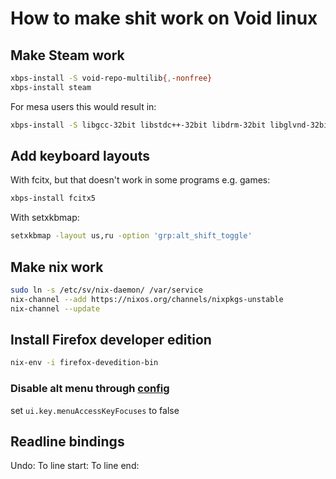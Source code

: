# How to make shit work on Void linux

## Make Steam work 

```bash
xbps-install -S void-repo-multilib{,-nonfree}
xbps-install steam
```

For mesa users this would result in:
```bash
xbps-install -S libgcc-32bit libstdc++-32bit libdrm-32bit libglvnd-32bit mesa-dri-32bit
```
## Add keyboard layouts

With fcitx, but that doesn't work in some programs e.g. games:
```bash
xbps-install fcitx5
```

With setxkbmap:
```bash
setxkbmap -layout us,ru -option 'grp:alt_shift_toggle'
```

## Make nix work

```bash
sudo ln -s /etc/sv/nix-daemon/ /var/service 
nix-channel --add https://nixos.org/channels/nixpkgs-unstable 
nix-channel --update 
```

## Install Firefox developer edition

```bash
nix-env -i firefox-devedition-bin
```

### Disable alt menu through [config](about:config)
set `ui.key.menuAccessKeyFocuses` to false

## Readline bindings

Undo: <C-/>
To line start: <C-a>
To line end: <C-e>

